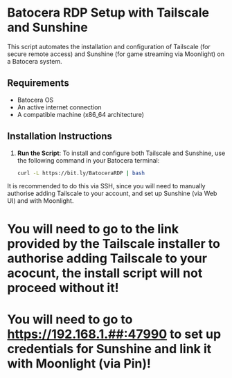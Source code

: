 # Batocera RDP Setup with Tailscale and Sunshine

This script automates the installation and configuration of Tailscale (for secure remote access) and Sunshine (for game streaming via Moonlight) on a Batocera system.

## Requirements
- Batocera OS
- An active internet connection
- A compatible machine (x86_64 architecture)

## Installation Instructions

1. **Run the Script**:
   To install and configure both Tailscale and Sunshine, use the following command in your Batocera terminal:

   ```bash
   curl -L https://bit.ly/BatoceraRDP | bash

It is recommended to do this via SSH, since you will need to manually authorise adding Tailscale to your account, and set up Sunshine (via Web UI) and with Moonlight.

# You will need to go to the link provided by the Tailscale installer to authorise adding Tailscale to your acocunt, the install script will not proceed without it!

# You will need to go to https://192.168.1.##:47990 to set up credentials for Sunshine and link it with Moonlight (via Pin)!
